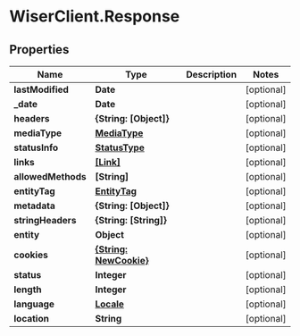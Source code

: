 # WiserClient.Response

## Properties
Name | Type | Description | Notes
------------ | ------------- | ------------- | -------------
**lastModified** | **Date** |  | [optional] 
**_date** | **Date** |  | [optional] 
**headers** | **{String: [Object]}** |  | [optional] 
**mediaType** | [**MediaType**](MediaType.md) |  | [optional] 
**statusInfo** | [**StatusType**](StatusType.md) |  | [optional] 
**links** | [**[Link]**](Link.md) |  | [optional] 
**allowedMethods** | **[String]** |  | [optional] 
**entityTag** | [**EntityTag**](EntityTag.md) |  | [optional] 
**metadata** | **{String: [Object]}** |  | [optional] 
**stringHeaders** | **{String: [String]}** |  | [optional] 
**entity** | **Object** |  | [optional] 
**cookies** | [**{String: NewCookie}**](NewCookie.md) |  | [optional] 
**status** | **Integer** |  | [optional] 
**length** | **Integer** |  | [optional] 
**language** | [**Locale**](Locale.md) |  | [optional] 
**location** | **String** |  | [optional] 



